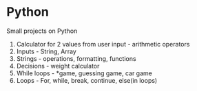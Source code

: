 # Python
Small projects on Python
1. Calculator for 2 values from user input - arithmetic operators
2. Inputs - String, Array
3. Strings - operations, formatting, functions
4. Decisions - weight calculator   
5. While loops - *game, guessing game, car game  
6. Loops - For, while, break, continue, else(in loops)
